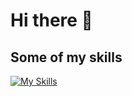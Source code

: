 # Hi there 👋

## Some of my skills
[![My Skills](https://skillicons.dev/icons?i=html,css,js,react,nextjs,tailwind,php,vercel)](https://skillicons.dev)



